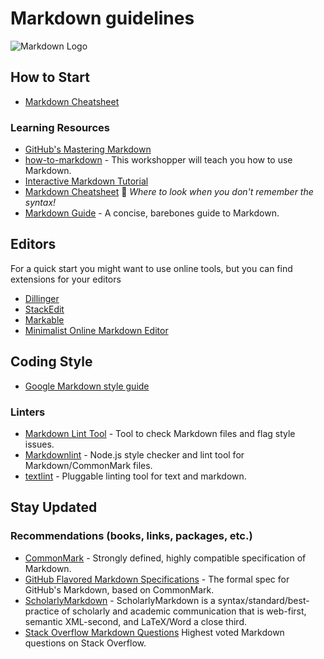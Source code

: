 # Markdown guidelines

![Markdown Logo](https://upload.wikimedia.org/wikipedia/commons/thumb/4/48/Markdown-mark.svg/1280px-Markdown-mark.svg.png)

## How to Start

- [Markdown Cheatsheet](https://github.com/adam-p/markdown-here/wiki/Markdown-Cheatsheet)

### Learning Resources

- [GitHub's Mastering Markdown](https://guides.github.com/features/mastering-markdown/)
- [how-to-markdown](https://github.com/workshopper/how-to-markdown) - This
  workshopper will teach you how to use Markdown.
- [Interactive Markdown Tutorial](https://www.markdowntutorial.com/)
- [Markdown Cheatsheet](https://github.com/adam-p/markdown-here/wiki/Markdown-Cheatsheet)
  :gem: _Where to look when you don't remember the syntax!_
- [Markdown Guide](https://www.markdownguide.org) - A concise, barebones guide
  to Markdown.

## Editors

For a quick start you might want to use online tools, but you can find
extensions for your editors

- [Dillinger](http://dillinger.io/)
- [StackEdit](https://stackedit.io/)
- [Markable](http://markable.in/)
- [Minimalist Online Markdown Editor](http://markdown.pioul.fr/)

## Coding Style

- [Google Markdown style guide](https://github.com/google/styleguide/blob/gh-pages/docguide/style.md)

### Linters

- [Markdown Lint Tool](https://github.com/markdownlint/markdownlint) - Tool to
  check Markdown files and flag style issues.
- [Markdownlint](https://github.com/igorshubovych/markdownlint-cli) - Node.js
  style checker and lint tool for Markdown/CommonMark files.
- [textlint](https://textlint.github.io/) - Pluggable linting tool for text and
  markdown.

## Stay Updated

### Recommendations (books, links, packages, etc.)

- [CommonMark](http://commonmark.org/) - Strongly defined, highly compatible
  specification of Markdown.
- [GitHub Flavored Markdown Specifications](https://github.github.com/gfm/) -
  The formal spec for GitHub's Markdown, based on CommonMark.
- [ScholarlyMarkdown](http://scholarlymarkdown.com/) - ScholarlyMarkdown is a
   syntax/standard/best-practice of scholarly and academic communication that
  is web-first, semantic XML-second, and LaTeX/Word a close third.
- [Stack Overflow Markdown Questions](https://stackoverflow.com/questions/tagged/markdown)
   Highest voted Markdown questions on Stack Overflow.